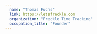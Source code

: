 ```yaml
---
  name: "Thomas Fuchs"
  link: https://letsfreckle.com
  organization: "Freckle Time Tracking"
  occupation_title: "Founder"
---
```

